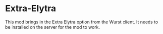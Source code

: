 # Extra-Elytra
This mod brings in the Extra Elytra option from the Wurst client. It needs to be installed on the server for the mod to work.

